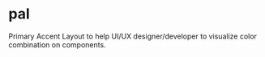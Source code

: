 # pal
Primary Accent Layout to help UI/UX designer/developer to visualize color combination on components.
